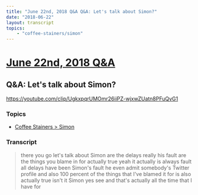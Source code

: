 ```yaml
---
title: "June 22nd, 2018 Q&A Q&A: Let's talk about Simon?"
date: "2018-06-22"
layout: transcript
topics:
    - "coffee-stainers/simon"
---
```

# [June 22nd, 2018 Q&A](../2018-06-22.md)
## Q&A: Let's talk about Simon?
https://youtube.com/clip/UgkxpqrUMOmr26iiPZ-wjxwZUatn8PFuQvG1

### Topics
* [Coffee Stainers > Simon](../topics/coffee-stainers/simon.md)

### Transcript

> there you go let's talk about Simon are the delays really his fault are the things you blame in for actually true yeah it actually is always fault all delays have been Simon's fault he even admit somebody's Twitter profile and also 100 percent of the things that I've blamed it for is also actually true isn't it Simon yes see and that's actually all the time that I have for
